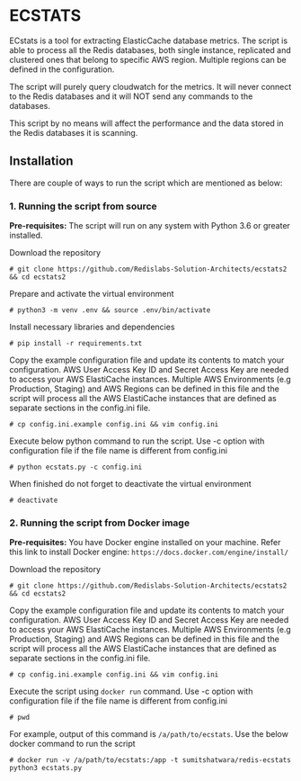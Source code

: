 # ECSTATS

ECstats is a tool for extracting ElasticCache database metrics. The script is able to process all the Redis databases, both single instance, replicated and clustered ones that belong to specific AWS region. Multiple regions can be defined in the configuration. 

The script will purely query cloudwatch for the metrics. It will never connect to the Redis databases and it will NOT send any commands to the databases.

This script by no means will affect the performance and the data stored in the Redis databases it is scanning.


## Installation

There are couple of ways to run the script which are mentioned as below:

### 1. Running the script from source

**Pre-requisites:** The script will run on any system with Python 3.6 or greater installed.


Download the repository

```
# git clone https://github.com/Redislabs-Solution-Architects/ecstats2 && cd ecstats2
```

Prepare and activate the virtual environment

```
# python3 -m venv .env && source .env/bin/activate
```

Install necessary libraries and dependencies

```
# pip install -r requirements.txt
```

Copy the example configuration file and update its contents to match your configuration. AWS User Access Key ID and Secret Access Key are needed to access your AWS ElastiCache instances. Multiple AWS Environments (e.g Production, Staging) and AWS Regions can be defined in this file and the script will process all the AWS ElastiCache instances that are defined as separate sections in the config.ini file.

```
# cp config.ini.example config.ini && vim config.ini
```

Execute below python command to run the script. Use -c option with configuration file if the file name is different from config.ini

```
# python ecstats.py -c config.ini
```

When finished do not forget to deactivate the virtual environment

```
# deactivate
```

### 2. Running the script from Docker image

**Pre-requisites:** You have Docker engine installed on your machine. Refer this link to install Docker engine: `https://docs.docker.com/engine/install/`


Download the repository

```
# git clone https://github.com/Redislabs-Solution-Architects/ecstats2 && cd ecstats2
```

Copy the example configuration file and update its contents to match your configuration. AWS User Access Key ID and Secret Access Key are needed to access your AWS ElastiCache instances. Multiple AWS Environments (e.g Production, Staging) and AWS Regions can be defined in this file and the script will process all the AWS ElastiCache instances that are defined as separate sections in the config.ini file.

```
# cp config.ini.example config.ini && vim config.ini
```


Execute the script using `docker run` command. Use -c option with configuration file if the file name is different from config.ini

```
# pwd
```
For example, output of this command is `/a/path/to/ecstats`. Use the below docker command to run the script

```
# docker run -v /a/path/to/ecstats:/app -t sumitshatwara/redis-ecstats python3 ecstats.py
```

